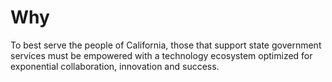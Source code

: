 # Why

To best serve the people of California, those that support state government services must be empowered with a technology ecosystem optimized for exponential collaboration, innovation and success.

